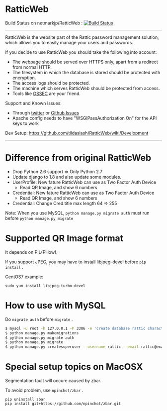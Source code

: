 RatticWeb
=========

Build Status on netmarkjp/RatticWeb : [![Build Status](https://travis-ci.org/netmarkjp/RatticWeb.png?branch=master)](https://travis-ci.org/netmarkjp/RatticWeb)

----

RatticWeb is the website part of the Rattic password management solution, which allows you to easily manage your users and passwords.

If you decide to use RatticWeb you should take the following into account:
* The webpage should be served over HTTPS only, apart from a redirect from normal HTTP.
* The filesystem in which the database is stored should be protected with encryption.
* The access logs should be protected.
* The machine which serves RatticWeb should be protected from access.
* Tools like <a href="http://www.ossec.net/">OSSEC</a> are your friend.

Support and Known Issues:
* Through <a href="http://twitter.com/RatticDB">twitter</a> or <a href="https://github.com/tildaslash/RatticWeb/issues?state=open">Github Issues</a>
* Apache config needs to have "WSGIPassAuthorization On" for the API keys to work  

Dev Setup: <https://github.com/tildaslash/RatticWeb/wiki/Development>

----

# Difference from original RatticWeb

- Drop Python 2.6 support => Only Python 2.7
- Update django to 1.8 and also update some modules.
- UserProfile: New fature RatticWeb can use as Two Factor Auth Device
    - Read QR Image, and show 6 numbers
- Credential: New fature RatticWeb can use as Two Factor Auth Device
    - Read QR Image, and show 6 numbers
- Credential: Change Cred.title max length 64 => 255

Note: When you use MySQL, `python manage.py migrate auth` must run before `python manage.py migrate`

# Supported QR Image format

It depends on PIL(Pillow).

If you support JPEG, you may have to install libjpeg-devel before `pip install` .

CentOS7 example:

```
sudo yum install libjpeg-turbo-devel
```

# How to use with MySQL

Do `migrate auth` before `migrate` .

```bash
$ mysql -u root -h 127.0.0.1 -P 3306 -e 'create database rattic character set utf8 collate utf8_unicode_ci;'
$ python manage.py makemigrations
$ python manage.py migrate auth
$ python manage.py migrate
$ python manage.py createsuperuser --username rattic --email rattic@example.com
```

# Special setup topics on MacOSX

Segmentation fault will occure caused by zbar.

To avoid problem, use `npinchot/zbar` .

```
pip uninstall zbar
pip install git+https://github.com/npinchot/zbar.git
```
